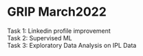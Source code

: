 # GRIP March2022<br/>
Task 1: Linkedin profile improvement<br/>
Task 2: Supervised ML<br/>
Task 3: Exploratory Data Analysis on IPL Data<br/>
